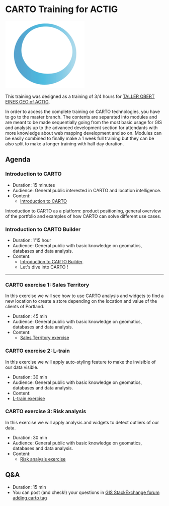 CARTO Training for ACTIG
=========================

![](/img/actig.png)


This training was designed as a training of 3/4 hours for [TALLER OBERT EINES GEO of ACTIG](http://www.actig.cat/taller-obert-eines-geo/).

In order to access the complete training on CARTO technologies, you have to go to the master branch. The contents are separated into modules and are meant to be made sequentially going from the most basic usage for GIS and analysts up to the advanced development section for attendants with more knowledge about web mapping development and so on. Modules can be easily combined to finally make a 1 week full training but they can be also split to make a longer training with half day duration.

## Agenda

### Introduction to CARTO

* Duration: 15 minutes
* Audience: General public interested in CARTO and location intelligence.
* Content:
  * [Introduction to CARTO](https://docs.google.com/presentation/d/1o_Mh1xdkYG0fJys_VUVh_FGehkZXOa39ZF-g62n40Q0/edit?usp=sharing)

Introduction to CARTO as a platform: product positioning, general overview of the portfolio and examples of how CARTO can solve different use cases.

### Introduction to CARTO Builder

* Duration: 1'15 hour
* Audience: General public with basic knowledge on geomatics, databases and data analysis.
* Content:
  * [Introduction to CARTO Builder](https://docs.google.com/presentation/d/1vbgbKqQRv5YB5T1aaTw924Q-KXocpo2tTDBZ0w1HALk/present?usp=sharing).
  * Let's dive into CARTO !

<hr>

### CARTO exercise 1: Sales Territory

In this exercise we will see how to use CARTO analysis and widgets to find a new location to create a store depending on the location and value of the clients of Portland.


* Duration: 45 min
* Audience: General public with basic knowledge on geomatics, databases and data analysis.
* Content:
  * [Sales Territory exercise](https://github.com/CartoDB/carto-workshop/blob/master/02-builder-analysis/exercises/portland.md)

### CARTO exercise 2: L-train

In this exercise we will apply auto-styling feature to make the invisible of our data visible.

* Duration: 30 min
* Audience: General public with basic knowledge on geomatics, databases and data analysis.
* Content:
 * [L-train exercise](https://github.com/CartoDB/carto-workshop/blob/master/02-builder-analysis/exercises/l_line.md)

### CARTO exercise 3: Risk analysis

In this exercise we will apply analysis and widgets to detect outliers of our data.

* Duration: 30 min
* Audience: General public with basic knowledge on geomatics, databases and data analysis.
* Content:
  * [Risk analysis exercise](https://github.com/CartoDB/carto-workshop/blob/master/02-builder-analysis/exercises/railways.md)

## Q&A
  * Duration: 15 min
  * You can post (and check!) your questions in [GIS StackExchange forum adding carto tag](https://gis.stackexchange.com/questions/tagged/carto)
